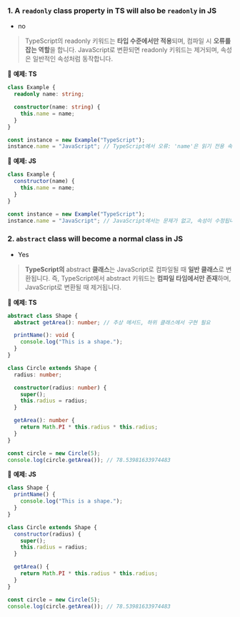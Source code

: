 ### 1. A `readonly` class property in TS will also be `readonly` in JS

- no

> TypeScript의 readonly 키워드는 **타입 수준에서만 적용**되며, 컴파일 시 **오류를 잡는 역할**을 합니다. JavaScript로 변환되면 readonly 키워드는 제거되며, 속성은 일반적인 속성처럼 동작합니다.

🌈 **예제: TS**

```ts
class Example {
  readonly name: string;

  constructor(name: string) {
    this.name = name;
  }
}

const instance = new Example("TypeScript");
instance.name = "JavaScript"; // TypeScript에서 오류: 'name'은 읽기 전용 속성이므로 수정할 수 없습니다.
```

🌈 **예제: JS**

```js
class Example {
  constructor(name) {
    this.name = name;
  }
}

const instance = new Example("TypeScript");
instance.name = "JavaScript"; // JavaScript에서는 문제가 없고, 속성이 수정됩니다!
```



### 2. `abstract` class will become a normal class in JS

- Yes

> **TypeScript의** abstract **클래스**는 JavaScript로 컴파일될 때 **일반 클래스**로 변환됩니다. 즉, TypeScript에서 abstract 키워드는 **컴파일 타임에서만 존재**하며, JavaScript로 변환될 때 제거됩니다.

🌈 **예제: TS**

```ts
abstract class Shape {
  abstract getArea(): number; // 추상 메서드, 하위 클래스에서 구현 필요

  printName(): void {
    console.log("This is a shape.");
  }
}

class Circle extends Shape {
  radius: number;

  constructor(radius: number) {
    super();
    this.radius = radius;
  }

  getArea(): number {
    return Math.PI * this.radius * this.radius;
  }
}

const circle = new Circle(5);
console.log(circle.getArea()); // 78.53981633974483
```

🌈 **예제: JS**

```js
class Shape {
  printName() {
    console.log("This is a shape.");
  }
}

class Circle extends Shape {
  constructor(radius) {
    super();
    this.radius = radius;
  }

  getArea() {
    return Math.PI * this.radius * this.radius;
  }
}

const circle = new Circle(5);
console.log(circle.getArea()); // 78.53981633974483
```


